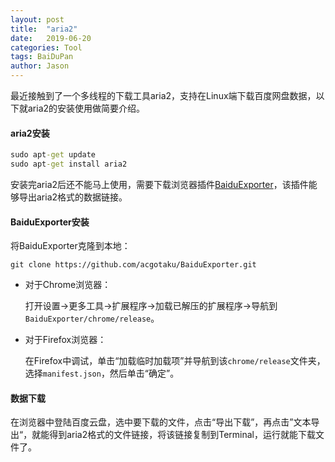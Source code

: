 ```yaml
---
layout: post
title:  "aria2"
date:   2019-06-20
categories: Tool
tags: BaiDuPan
author: Jason
---
```














最近接触到了一个多线程的下载工具aria2，支持在Linux端下载百度网盘数据，以下就aria2的安装使用做简要介绍。

#### aria2安装

```cmd
sudo apt-get update
sudo apt-get install aria2
```

安装完aria2后还不能马上使用，需要下载浏览器插件[BaiduExporter](https://github.com/acgotaku/BaiduExporter)，该插件能够导出aria2格式的数据链接。

#### BaiduExporter安装

将BaiduExporter克隆到本地：

```
git clone https://github.com/acgotaku/BaiduExporter.git
```

- 对于Chrome浏览器：

  打开设置->更多工具->扩展程序->加载已解压的扩展程序->导航到`BaiduExporter/chrome/release`。

- 对于Firefox浏览器：

  在Firefox中调试，单击“加载临时加载项”并导航到该`chrome/release`文件夹，选择`manifest.json`，然后单击“确定”。

#### 数据下载

在浏览器中登陆百度云盘，选中要下载的文件，点击“导出下载”，再点击”文本导出“，就能得到aria2格式的文件链接，将该链接复制到Terminal，运行就能下载文件了。
